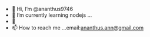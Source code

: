 - 👋 Hi, I’m @ananthus9746
- 🌱 I’m currently learning nodejs ...
- 💞️ 
- 📫 How to reach me ...email:ananthus.ann@gmail.com

